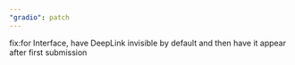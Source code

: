 ```yaml
---
"gradio": patch
---
```


fix:for Interface, have DeepLink invisible by default and then have it appear after first submission
